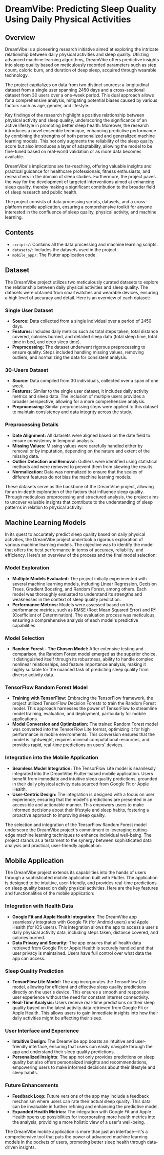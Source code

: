 # DreamVibe: Predicting Sleep Quality Using Daily Physical Activities

## Overview

DreamVibe is a pioneering research initiative aimed at exploring the intricate relationship between daily physical activities and sleep quality. Utilizing advanced machine learning algorithms, DreamVibe offers predictive insights into sleep quality based on meticulously recorded parameters such as step count, caloric burn, and duration of deep sleep, acquired through wearable technology. 

The project capitalizes on data from two distinct sources: a longitudinal dataset from a single user spanning 2450 days and a cross-sectional dataset from 30 users over a one-week period. This dual approach allows for a comprehensive analysis, mitigating potential biases caused by various factors such as age, gender, and lifestyle.

Key findings of the research highlight a positive relationship between physical activity and sleep quality, underscoring the significance of an active lifestyle in promoting better sleep health. Moreover, the research introduces a novel ensemble technique, enhancing predictive performance by combining the strengths of both personalized and generalized machine learning models. This not only augments the reliability of the sleep quality score but also introduces a layer of adaptability, allowing the model to be fine-tuned based on real-world validation or as more data becomes available.

DreamVibe's implications are far-reaching, offering valuable insights and practical guidance for healthcare professionals, fitness enthusiasts, and researchers in the domain of sleep studies. Furthermore, the project paves the way for the development of targeted interventions aimed at enhancing sleep quality, thereby making a significant contribution to the broader field of sleep research and public health.

The project consists of data processing scripts, datasets, and a cross-platform mobile application, ensuring a comprehensive toolkit for anyone interested in the confluence of sleep quality, physical activity, and machine learning.



## Contents
- `scripts/`: Contains all the data processing and machine learning scripts.
- `datasets/`: Includes the datasets used in the project.
- `mobile_app/`: The Flutter application code.

## Dataset

The DreamVibe project utilizes two meticulously curated datasets to explore the relationship between daily physical activities and sleep quality. The datasets were obtained from smartwatches and wearable devices, ensuring a high level of accuracy and detail. Here is an overview of each dataset:

### Single User Dataset
- **Source:** Data collected from a single individual over a period of 2450 days.
- **Features:** Includes daily metrics such as total steps taken, total distance covered, calories burned, and detailed sleep data (total sleep time, total time in bed, and deep sleep time).
- **Preprocessing:** The dataset underwent rigorous preprocessing to ensure quality. Steps included handling missing values, removing outliers, and normalizing the data for consistent analysis.

### 30-Users Dataset
- **Source:** Data compiled from 30 individuals, collected over a span of one week.
- **Features:** Similar to the single user dataset, it includes daily activity metrics and sleep data. The inclusion of multiple users provides a broader perspective, allowing for a more comprehensive analysis.
- **Preprocessing:** Similar preprocessing steps were applied to this dataset to maintain consistency and data integrity across the study.

### Preprocessing Details
- **Date Alignment:** All datasets were aligned based on the date field to ensure consistency in temporal analysis.
- **Missing Values:** Missing values were carefully handled either by removal or by imputation, depending on the nature and extent of the missing data.
- **Outlier Detection and Removal:** Outliers were identified using statistical methods and were removed to prevent them from skewing the results.
- **Normalization:** Data was normalized to ensure that the scales of different features do not bias the machine learning models.

These datasets serve as the backbone of the DreamVibe project, allowing for an in-depth exploration of the factors that influence sleep quality. Through meticulous preprocessing and structured analysis, the project aims to uncover valuable insights that contribute to the understanding of sleep patterns in relation to physical activity.


## Machine Learning Models

In its quest to accurately predict sleep quality based on daily physical activities, the DreamVibe project undertook a rigorous exploration of various machine learning models. The objective was to identify the model that offers the best performance in terms of accuracy, reliability, and efficiency. Here's an overview of the process and the final model selection:

### Model Exploration
- **Multiple Models Evaluated:** The project initially experimented with several machine learning models, including Linear Regression, Decision Trees, Gradient Boosting, and Random Forest, among others. Each model was thoroughly evaluated to understand its strengths and weaknesses in the context of sleep quality prediction.
- **Performance Metrics:** Models were assessed based on key performance metrics, such as RMSE (Root Mean Squared Error) and R² (Coefficient of Determination). The evaluation process was meticulous, ensuring a comprehensive analysis of each model's predictive capabilities.

### Model Selection
- **Random Forest - The Chosen Model:** After extensive testing and comparison, the Random Forest model emerged as the superior choice. It distinguished itself through its robustness, ability to handle complex nonlinear relationships, and feature importance analysis, making it highly suitable for the nuanced task of predicting sleep quality from diverse activity data.

### TensorFlow Random Forest Model
- **Training with TensorFlow:** Embracing the TensorFlow framework, the project utilized TensorFlow Decision Forests to train the Random Forest model. This approach harnesses the power of TensorFlow to streamline model training, evaluation, and deployment, particularly for mobile applications.
- **Model Conversion and Optimization:** The trained Random Forest model was converted into the TensorFlow Lite format, optimizing it for high performance in mobile environments. This conversion ensures that the model is lightweight, requires minimal computational resources, and provides rapid, real-time predictions on users' devices.

### Integration into the Mobile Application
- **Seamless Model Integration:** The TensorFlow Lite model is seamlessly integrated into the DreamVibe Flutter-based mobile application. Users benefit from immediate and intuitive sleep quality predictions, grounded in their daily physical activity data sourced from Google Fit or Apple Health.
- **User-Centric Design:** The integration is designed with a focus on user experience, ensuring that the model's predictions are presented in an accessible and actionable manner. This empowers users to make informed decisions about their lifestyle and sleep habits, fostering a proactive approach to improving sleep quality.

The selection and integration of the TensorFlow Random Forest model underscore the DreamVibe project's commitment to leveraging cutting-edge machine learning techniques to enhance individual well-being. The project stands as a testament to the synergy between sophisticated data analysis and practical, user-friendly application.


## Mobile Application

The DreamVibe project extends its capabilities into the hands of users through a sophisticated mobile application built with Flutter. The application is designed to be intuitive, user-friendly, and provides real-time predictions on sleep quality based on daily physical activities. Here are the key features and functionalities of the mobile application:

### Integration with Health Data
- **Google Fit and Apple Health Integration:** The DreamVibe app seamlessly integrates with Google Fit (for Android users) and Apple Health (for iOS users). This integration allows the app to access a user's daily physical activity data, including steps taken, distance covered, and calories burned.
- **Data Privacy and Security:** The app ensures that all health data retrieved from Google Fit or Apple Health is securely handled and that user privacy is maintained. Users have full control over what data the app can access.

### Sleep Quality Prediction
- **TensorFlow Lite Model:** The app incorporates the TensorFlow Lite model, allowing for efficient and effective sleep quality predictions directly on the user's device. This ensures a smooth and responsive user experience without the need for constant internet connectivity.
- **Real-Time Analysis:** Users receive real-time predictions on their sleep quality based on the latest activity data retrieved from Google Fit or Apple Health. This allows users to gain immediate insights into how their daily activities might be affecting their sleep.

### User Interface and Experience
- **Intuitive Design:** The DreamVibe app boasts an intuitive and user-friendly interface, ensuring that users can easily navigate through the app and understand their sleep quality predictions.
- **Personalized Insights:** The app not only provides predictions on sleep quality but also offers personalized insights and recommendations, empowering users to make informed decisions about their lifestyle and sleep habits.

### Future Enhancements
- **Feedback Loop:** Future versions of the app may include a feedback mechanism where users can rate their actual sleep quality. This data can be invaluable in further refining and enhancing the predictive model.
- **Expanded Health Metrics:** The integration with Google Fit and Apple Health opens up possibilities for incorporating more health metrics into the analysis, providing a more holistic view of a user's well-being.

The DreamVibe mobile application is more than just an interface—it's a comprehensive tool that puts the power of advanced machine learning models in the pockets of users, promoting better sleep health through data-driven insights.
